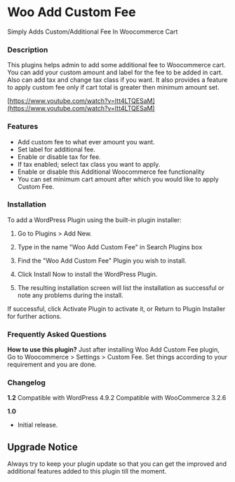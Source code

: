
# Woo Add Custom Fee
Simply Adds Custom/Additional Fee In Woocommerce Cart

### Description
This plugins helps admin to add some additional fee to Woocommerce cart. You can add your custom amount and label for the fee to be added in cart. Also can add tax and change tax class if you want. It also provides a feature to apply custom fee only if cart total is greater then minimum amount set.

[https://www.youtube.com/watch?v=Itt4LTQESaM](https://www.youtube.com/watch?v=Itt4LTQESaM)

### Features
- Add custom fee to what ever amount you want.
- Set label for additional fee.
- Enable or disable tax for fee.
- If tax enabled; select tax class you want to apply.
- Enable or disable this Additional Woocommerce fee functionality 
- You can set minimum cart amount after which you would like to apply Custom Fee.


### Installation
To add a WordPress Plugin using the built-in plugin installer:

1. Go to Plugins > Add New.

2. Type in the name "Woo Add Custom Fee" in Search Plugins box

3. Find the "Woo Add Custom Fee" Plugin you wish to install.

4. Click Install Now to install the WordPress Plugin.

5. The resulting installation screen will list the installation as successful or note any problems during the install.

If successful, click Activate Plugin to activate it, or Return to Plugin Installer for further actions.

### Frequently Asked Questions 
**How to use this plugin?**
Just after installing Woo Add Custom Fee plugin, Go to Woocommerce > Settings > Custom Fee.
Set things according to your requirement and you are done.

### Changelog

**1.2**
Compatible with WordPress 4.9.2
Compatible with WooCommerce 3.2.6

**1.0**
- Initial release.

## Upgrade Notice
Always try to keep your plugin update so that you can get the improved and additional features added to this plugin till the moment.
